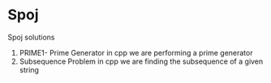 # Spoj
Spoj solutions

1. PRIME1- Prime Generator in cpp 
  we are performing a prime generator 
2. Subsequence Problem in cpp
  we are finding the subsequence of a given string

 